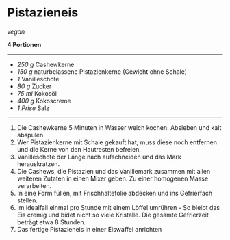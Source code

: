 # Pistazieneis


*vegan*

**4 Portionen**

---

- *250 g* Cashewkerne
- *150 g* naturbelassene Pistazienkerne (Gewicht ohne Schale)
- *1* Vanilleschote
- *80 g* Zucker
- *75 ml* Kokosöl
- *400 g* Kokoscreme
- *1 Prise* Salz

---

1. Die Cashewkerne 5 Minuten in Wasser weich kochen. Absieben und kalt abspulen.
2. Wer Pistazienkerne mit Schale gekauft hat, muss diese noch entfernen und die
   Kerne von den Hautresten befreien.
3. Vanilleschote der Länge nach aufschneiden und das Mark herauskratzen.
4. Die Cashews, die Pistazien und das Vanillemark zusammen mit allen weiteren
   Zutaten in einen Mixer geben. Zu einer homogenen Masse verarbeiten.
2. In eine Form füllen, mit Frischhaltefolie abdecken und ins Gefrierfach
   stellen.
6. Im Idealfall einmal pro Stunde mit einem Löffel umrühren - So bleibt das Eis
   cremig und bidet nicht so viele Kristalle. Die gesamte Gefrierzeit beträgt
   etwa 8 Stunden.
7. Das fertige Pistazieneis in einer Eiswaffel anrichten